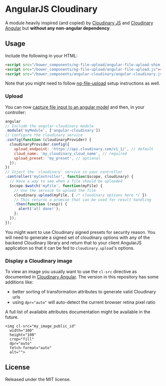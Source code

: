 # AngularJS Cloudinary

A module heavily inspired (and copied) by [Cloudinary JS](https://github.com/cloudinary/cloudinary_js)
and [Cloudinary Angular](https://github.com/cloudinary/cloudinary_angular) but
**without any non-angular dependency**.

## Usage

Include the following in your HTML:

```html
<script src="/bower_components/ng-file-upload/angular-file-upload-shim.js"></script>
<script src="/bower_components/ng-file-upload/angular-file-upload.js"></script>
<script src="/bower_components/angular-cloudinary/angular-cloudinary.js"></script>
```

Note that you might need to follow [ng-file-upload](https://github.com/danialfarid/ng-file-upload)
setup instructions as well.

### Upload

You can now [capture file input to an angular model](https://gist.github.com/thenikso/8899bc6b760e094dd2b5)
and then, in your controller:

```javascript
angular
// Include the angular-cloudinary module
.module('myModule', ['angular-cloudinary'])
// Configure the cloudinary service
.config(function (cloudinaryProvider) {
  cloudinaryProvider.config({
    upload_endpoint: 'https://api.cloudinary.com/v1_1/', // default
    cloud_name: 'my_cloudinary_cloud_name', // required
    upload_preset: 'my_preset', // optional
  });
})
// Inject the `cloudinary` service in your controller
.controller('myController', function($scope, cloudinary) {
  // Have a way to see when a file should be uploaded
  $scope.$watch('myFile', function(myFile) {
    // Use the service to upload the file
    cloudinary.upload(myFile, { /* cloudinary options here */ })
    // This returns a promise that can be used for result handling
    .then(function (resp)) {
      alert('all done!');
    };
  });
});
```

You might want to use Cloudinary signed presets for security reason. You will need
to generate a signed set of cloudinary options with any of the backend Cloudinary
library and return that to your client AngularJS application so that it can be
fed to `cloudinary.upload`'s options.

### Display a Cloudinary image

To view an image you usually want to use the `cl-src` directive as documented in
[Cloudinary Angular](https://github.com/cloudinary/cloudinary_angular). The version
in this repository has some additions like:

- better sorting of transformation attributes to generate valid Cloudinary urls
- using `dpr="auto"` will auto-detect the current browser retina pixel ratio

A full list of available attributes documentation might be available in the future.

```
<img cl-src="my_image_public_id"
  width="100"
  height="100"
  crop="fill"
  dpr="auto"
  fetch-format="auto"
  alt="">
```

## License

Released under the MIT license.
